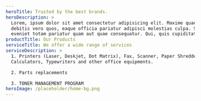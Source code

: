 ```yaml
---
heroTitle: Trusted by the best brands.
heroDescription: >
  Lorem, ipsum dolor sit amet consectetur adipisicing elit. Maxime quaerat
  debitis vero quos, eaque officia pariatur adipisci molestias culpa. Saepe
  eveniet totam pariatur quam aut quae consequatur. Qui, quis cupiditate.
productTitle: Our Products
serviceTitle: We offer a wide range of services
serviceDescription: >
  1. Printers (Laser, Deskjet, Dot Matrix), Fax, Scanner, Paper Shredder,
  Calculators, Typewriters and other office equipments.

  2. Parts replacements

  3. TONER MANAGEMENT PROGRAM
heroImage: /placeholder/home-bg.png
---
```






